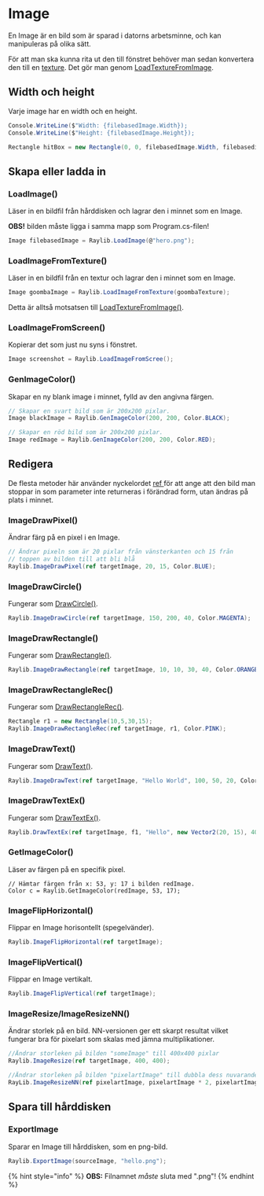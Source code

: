 # Image

En Image är en bild som är sparad i datorns arbetsminne, och kan manipuleras på olika sätt.

För att man ska kunna rita ut den till fönstret behöver man sedan konvertera den till en [texture](texture.md). Det gör man genom [LoadTextureFromImage](texture.md#loadtexturefromimage).

## Width och height

Varje image har en width och en height.

```csharp
Console.WriteLine($"Width: {filebasedImage.Width});
Console.WriteLine($"Height: {filebasedImage.Height});

Rectangle hitBox = new Rectangle(0, 0, filebasedImage.Width, filebasedimage.Height);
```

## Skapa eller ladda in

### LoadImage()

Läser in en bildfil från hårddisken och lagrar den i minnet som en Image.

**OBS!** bilden måste ligga i samma mapp som Program.cs-filen!

```csharp
Image filebasedImage = Raylib.LoadImage(@"hero.png");
```

### LoadImageFromTexture()

Läser in en bildfil från en textur och lagrar den i minnet som en Image.

```csharp
Image goombaImage = Raylib.LoadImageFromTexture(goombaTexture);
```

Detta är alltså motsatsen till [LoadTextureFromImage()](texture.md#loadtexturefromimage).

### LoadImageFromScreen()

Kopierar det som just nu syns i fönstret.

```csharp
Image screenshot = Raylib.LoadImageFromScree();
```

### GenImageColor()

Skapar en ny blank image i minnet, fylld av den angivna färgen.

```csharp
// Skapar en svart bild som är 200x200 pixlar.
Image blackImage = Raylib.GenImageColor(200, 200, Color.BLACK);

// Skapar en röd bild som är 200x200 pixlar.
Image redImage = Raylib.GenImageColor(200, 200, Color.RED);
```

## Redigera

De flesta metoder här använder nyckelordet [ref ](../../../grundlaggande/reference-vs-value-types.md#out-och-ref)för att ange att den bild man stoppar in som parameter inte returneras i förändrad form, utan ändras på plats i minnet.

### ImageDrawPixel()

Ändrar färg på en pixel i en Image.

```csharp
// Ändrar pixeln som är 20 pixlar från vänsterkanten och 15 från 
// toppen av bilden till att bli blå
Raylib.ImageDrawPixel(ref targetImage, 20, 15, Color.BLUE);
```

### ImageDrawCircle()

Fungerar som [DrawCircle()](../geometriska-former.md#drawcircle).

```csharp
Raylib.ImageDrawCircle(ref targetImage, 150, 200, 40, Color.MAGENTA);
```

### ImageDrawRectangle()

Fungerar som [DrawRectangle()](../geometriska-former.md#drawrectangle).

```csharp
Raylib.ImageDrawRectangle(ref targetImage, 10, 10, 30, 40, Color.ORANGE);
```

### ImageDrawRectangleRec()

Fungerar som [DrawRectangleRec()](../geometriska-former.md#drawrectanglerec).

```csharp
Rectangle r1 = new Rectangle(10,5,30,15);
Raylib.ImageDrawRectangleRec(ref targetImage, r1, Color.PINK);
```

### ImageDrawText()

Fungerar som [DrawText()](../text.md#drawtext).

```csharp
Raylib.ImageDrawText(ref targetImage, "Hello World", 100, 50, 20, Color.ORANGE);
```

### ImageDrawTextEx()

Fungerar som [DrawTextEx()](../text.md#drawtextex).

```csharp
Raylib.DrawTextEx(ref targetImage, f1, "Hello", new Vector2(20, 15), 40,0,Color.BLACK);
```

### GetImageColor()

Läser av färgen på en specifik pixel.

```
// Hämtar färgen från x: 53, y: 17 i bilden redImage.
Color c = Raylib.GetImageColor(redImage, 53, 17);
```

### ImageFlipHorizontal()

Flippar en Image horisontellt (spegelvänder).

```csharp
Raylib.ImageFlipHorizontal(ref targetImage);
```

### ImageFlipVertical()

Flippar en Image vertikalt.

```csharp
Raylib.ImageFlipVertical(ref targetImage);
```

### ImageResize/ImageResizeNN()

Ändrar storlek på en bild. NN-versionen ger ett skarpt resultat vilket fungerar bra för pixelart som skalas med jämna multiplikationer.

```csharp
//Ändrar storleken på bilden "someImage" till 400x400 pixlar
Raylib.ImageResize(ref targetImage, 400, 400);

//Ändrar storleken på bilden "pixelartImage" till dubbla dess nuvarande storlek
RayLib.ImageResizeNN(ref pixelartImage, pixelartImage * 2, pixelartImage * 2);
```

## Spara till hårddisken

### ExportImage

Sparar en Image till hårddisken, som en png-bild.

```csharp
Raylib.ExportImage(sourceImage, "hello.png");
```

{% hint style="info" %}
**OBS:** Filnamnet _måste_ sluta med ".png"!
{% endhint %}
